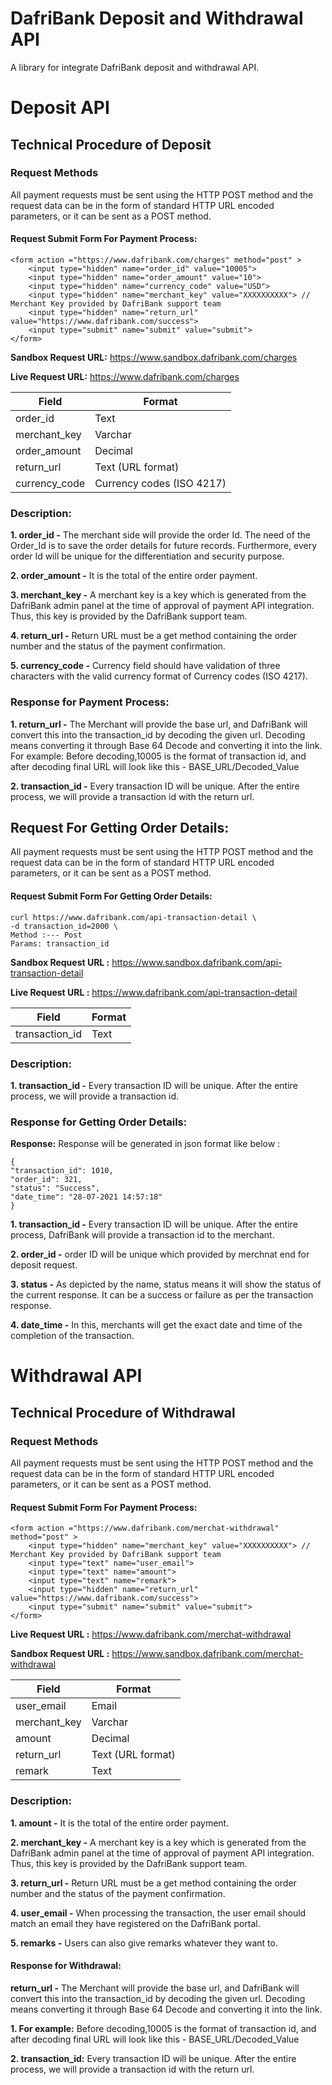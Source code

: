 # DafriBank Deposit and Withdrawal API
A library for integrate DafriBank deposit and withdrawal API.

# Deposit API

## Technical Procedure of Deposit
### Request Methods 
All payment requests must be sent using the HTTP POST method and the request data can be in the form of standard HTTP URL encoded parameters, or it can be sent as a POST method.
#### Request Submit Form For Payment Process:
```
<form action ="https://www.dafribank.com/charges" method="post" >
    <input type="hidden" name="order_id" value="10005">
    <input type="hidden" name="order_amount" value="10">
    <input type="hidden" name="currency_code" value="USD">
    <input type="hidden" name="merchant_key" value="XXXXXXXXXX"> // Merchant Key provided by DafriBank support team
    <input type="hidden" name="return_url" value="https://www.dafribank.com/success">
    <input type="submit" name="submit" value="submit">
</form>
```
**Sandbox Request URL:** https://www.sandbox.dafribank.com/charges

**Live Request URL:** https://www.dafribank.com/charges

| Field | Format |
| ------------- | ------------- |
| order_id | Text |
| merchant_key | Varchar |
| order_amount | Decimal |
| return_url | Text (URL format) |
| currency_code | Currency codes (ISO 4217) |

### Description:
**1. order_id -** The merchant side will provide the order Id. The need of the Order_Id is to save the order details for future records. Furthermore, every order Id will be unique for the differentiation and security purpose.

**2. order_amount -** It is the total of the entire order payment.

**3. merchant_key -** A merchant key is a key which is generated from the DafriBank admin panel at the time of approval of payment API integration. Thus, this key is provided by the DafriBank support team.

**4. return_url -** Return URL must be a get method containing the order number and the status of the payment confirmation.

**5. currency_code -** Currency field should have validation of three characters with the valid currency format of Currency codes (ISO 4217).

### Response for Payment Process:
**1. return_url -** The Merchant will provide the base url, and DafriBank will convert this into the transaction_id by decoding the given url. Decoding means converting it through Base 64 Decode and converting it into the link.
For example: Before decoding,10005 is the format of transaction id, and after decoding final URL will look like this - BASE_URL/Decoded_Value

**2. transaction_id -** Every transaction ID will be unique. After the entire process, we will provide a transaction id with the return url.

## Request For Getting Order Details:
All payment requests must be sent using the HTTP POST method and the request data can be in the form of standard HTTP URL encoded parameters, or it can be sent as a POST method.
#### Request Submit Form For Getting Order Details:
```
curl https://www.dafribank.com/api-transaction-detail \
-d transaction_id=2000 \
Method :--- Post
Params: transaction_id
```
**Sandbox Request URL :** https://www.sandbox.dafribank.com/api-transaction-detail

**Live Request URL :** https://www.dafribank.com/api-transaction-detail

| Field | Format |
| ------ | ----- |
| transaction_id | Text |

### Description:
**1. transaction_id -** Every transaction ID will be unique. After the entire process, we will provide a transaction id.
### Response for Getting Order Details:
**Response:** Response will be generated in json format like below :

```
{
"transaction_id": 1010, 
"order_id": 321, 
"status": "Success",
"date_time": "28-07-2021 14:57:18"
}
```

**1. transaction_id -** Every transaction ID will be unique. After the entire process, DafriBank will provide a transaction id to the merchant.

**2. order_id -** order ID will be unique which provided by merchnat end for deposit request.

**3. status -** As depicted by the name, status means it will show the status of the current response. It can be a success or failure as per the transaction response.

**4. date_time -** In this, merchants will get the exact date and time of the completion of the transaction.


# Withdrawal API

## Technical Procedure of Withdrawal
### Request Methods
All payment requests must be sent using the HTTP POST method and the request data can be in the form of standard HTTP URL encoded parameters, or it can be sent as a POST method.
#### Request Submit Form For Payment Process:

```
<form action ="https://www.dafribank.com/merchat-withdrawal" method="post" >
    <input type="hidden" name="merchant_key" value="XXXXXXXXXX"> // Merchant Key provided by DafriBank support team
    <input type="text" name="user_email">
    <input type="text" name="amount">
    <input type="text" name="remark">
    <input type="hidden" name="return_url" value="https://www.dafribank.com/success">
    <input type="submit" name="submit" value="submit">
</form>
```
**Live Request URL :** https://www.dafribank.com/merchat-withdrawal

**Sandbox Request URL :** https://www.sandbox.dafribank.com/merchat-withdrawal

| Field | Format |
| ----  | ------ |
| user_email | Email |
| merchant_key | Varchar |
| amount | Decimal |
| return_url | Text (URL format) |
| remark | Text | 
### Description:
**1. amount -** It is the total of the entire order payment.

**2. merchant_key -** A merchant key is a key which is generated from the DafriBank admin panel at the time of approval of payment API integration. Thus, this key is provided by the DafriBank support team.

**3. return_url -** Return URL must be a get method containing the order number and the status of the payment confirmation.

**4. user_email -** When processing the transaction, the user email should match an email they have registered on the DafriBank portal.

**5. remarks -** Users can also give remarks whatever they want to.

#### Response for Withdrawal:
**return_url -** The Merchant will provide the base url, and DafriBank will convert this into the transaction_id by decoding the given url. Decoding means converting it through Base 64 Decode and converting it into the link.

**1. For example:** Before decoding,10005 is the format of transaction id, and after decoding final URL will look like this - BASE_URL/Decoded_Value

**2. transaction_id:** Every transaction ID will be unique. After the entire process, we will provide a transaction id with the return url.

